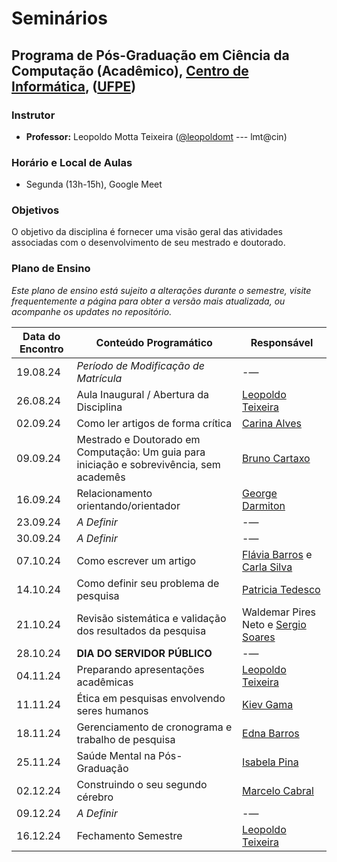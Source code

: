 # Seminários

## Programa de Pós-Graduação em Ciência da Computação (Acadêmico), [Centro de Informática](http://www.cin.ufpe.br), ([UFPE](http://www.ufpe.br))

### Instrutor

* **Professor:** Leopoldo Motta Teixeira ([@leopoldomt](https://github.com/leopoldomt) --- lmt@cin)

### Horário e Local de Aulas

* Segunda (13h-15h), Google Meet

### Objetivos

O objetivo da disciplina é fornecer uma visão geral das atividades associadas com o desenvolvimento de seu mestrado e doutorado. 

### Plano de Ensino

*Este plano de ensino está sujeito a alterações durante o semestre, visite frequentemente a página para obter a versão mais atualizada, ou acompanhe os updates no repositório.*

| Data do Encontro | Conteúdo Programático | Responsável           | 
|------------------|-----------------------|-----------------------|
| 19.08.24 |    _Período de Modificação de Matrícula_                |   -—                 |
| 26.08.24 |    Aula Inaugural / Abertura da Disciplina |   [Leopoldo Teixeira](https://leopoldomt.github.io/)   |
| 02.09.24 |    Como ler artigos de forma crítica       |   [Carina Alves](http://lattes.cnpq.br/7752481318432762)        |
| 09.09.24 |    Mestrado e Doutorado em Computação: Um guia para iniciação e sobrevivência, sem academês    |   [Bruno Cartaxo](https://brunocartaxo.com) |
| 16.09.24 |    Relacionamento orientando/orientador    |   [George Darmiton](https://darmiton.com/)     |
| 23.09.24 |    _A Definir_                             |   -—                 |
| 30.09.24 |    _A Definir_                             |   -—                 |
| 07.10.24 |    Como escrever um artigo                 |   [Flávia Barros](http://lattes.cnpq.br/5390541720896559) e [Carla Silva](https://sites.google.com/site/carlotcha/shortbio?authuser=0) |
| 14.10.24 |    Como definir seu problema de pesquisa   |	[Patricia Tedesco](http://lattes.cnpq.br/7465148175791735)    |
| 21.10.24 |    Revisão sistemática e validação dos resultados da pesquisa	| Waldemar Pires Neto e [Sergio Soares](https://www.cin.ufpe.br/~scbs/) |
| 28.10.24 |    **DIA DO SERVIDOR PÚBLICO**             |   -—                 |
| 04.11.24 |    Preparando apresentações acadêmicas	    |   [Leopoldo Teixeira](https://leopoldomt.github.io/)   |
| 11.11.24 |    Ética em pesquisas envolvendo seres humanos | [Kiev Gama](https://www.cin.ufpe.br/~kiev/) |
| 18.11.24 |    Gerenciamento de cronograma e trabalho de pesquisa | [Edna Barros](http://lattes.cnpq.br/6291354144339437) |
| 25.11.24 |    Saúde Mental na Pós-Graduação           |   [Isabela Pina](http://lattes.cnpq.br/4130321238565542)                 |
| 02.12.24 |    Construindo o seu segundo cérebro       |   [Marcelo Cabral](http://lattes.cnpq.br/0127646864723240)                 |
| 09.12.24 |    _A Definir_                             |   -—                 |
| 16.12.24 |    Fechamento Semestre                     |   [Leopoldo Teixeira](https://leopoldomt.github.io/)   |